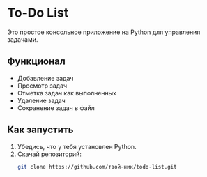 # To-Do List

Это простое консольное приложение на Python для управления задачами.

## Функционал
- Добавление задач
- Просмотр задач
- Отметка задач как выполненных
- Удаление задач
- Сохранение задач в файл

## Как запустить
1. Убедись, что у тебя установлен Python.
2. Скачай репозиторий:
   ```bash
   git clone https://github.com/твой-ник/todo-list.git